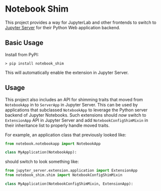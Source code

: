 # Notebook Shim

This project provides a way for JupyterLab and other frontends to switch to [Jupyter Server](https://github.com/jupyter/jupyter_server/) for their Python Web application backend.

## Basic Usage

Install from PyPI:
```
> pip install notebook_shim
```
This will automatically enable the extension in Jupyter Server.

## Usage

This project also includes an API for shimming traits that moved from `NotebookApp` in to `ServerApp` in Jupyter Server. This can be used by applications that subclassed `NotebookApp` to leverage the Python server backend of Jupyter Notebooks. Such extensions should *now* switch to `ExtensionApp` API in Jupyter Server and add `NotebookConfigShimMixin` in their inheritance list to properly handle moved traits.

For example, an application class that previously looked like:
```python
from notebook.notebookapp import NotebookApp

class MyApplication(NotebookApp):
```
should switch to look something like:
```python
from jupyter_server.extension.application import ExtensionApp
from notebook_shim.shim import NotebookConfigShimMixin

class MyApplication(NotebookConfigShimMixin, ExtensionApp):
```

